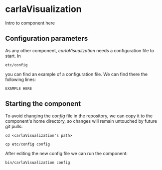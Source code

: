 # carlaVisualization
Intro to component here


## Configuration parameters
As any other component, *carlaVisualization* needs a configuration file to start. In
```
etc/config
```
you can find an example of a configuration file. We can find there the following lines:
```
EXAMPLE HERE
```

## Starting the component
To avoid changing the *config* file in the repository, we can copy it to the component's home directory, so changes will remain untouched by future git pulls:

```
cd <carlaVisualization's path> 
```
```
cp etc/config config
```

After editing the new config file we can run the component:

```
bin/carlaVisualization config
```
